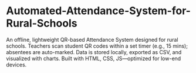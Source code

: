 # Automated-Attendance-System-for-Rural-Schools
An offline, lightweight QR-based Attendance System designed for rural schools. Teachers scan student QR codes within a set timer (e.g., 15 mins); absentees are auto-marked. Data is stored locally, exported as CSV, and visualized with charts. Built with HTML, CSS, JS—optimized for low-end devices.
